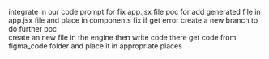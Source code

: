 integrate in our code 
    prompt for fix app.jsx file 
    poc for add generated file in app.jsx file and place in components
        fix if get error
    create a new branch to do further poc   
        create an new file in the engine 
            then write code there get code from figma_code folder and place it in appropriate places